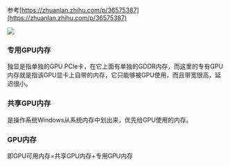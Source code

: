 参考[https://zhuanlan.zhihu.com/p/36575387](https://zhuanlan.zhihu.com/p/36575387)

![](https://upload-images.jianshu.io/upload_images/8128430-67dffe21c52c669a.png?imageMogr2/auto-orient/strip%7CimageView2/2/w/1240)

### 专用GPU内存
独显是指单独的GPU PCIe卡，在它上面有单独的GDDR内存，而这里的专有GPU内存就是指该GPU显卡上自带的内存，它只能够被GPU使用，而且带宽很高，延迟很小。

### 共享GPU内存
是操作系统Windows从系统内存中划出来，优先给GPU使用的内存。

### GPU内存
即GPU可用内存=共享GPU内存+专用GPU内存
